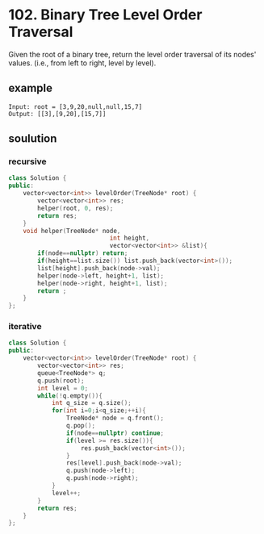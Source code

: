 # 102. Binary Tree Level Order Traversal
Given the root of a binary tree, return the level order traversal of its nodes' values. (i.e., from left to right, level by level).
## example
    Input: root = [3,9,20,null,null,15,7]
    Output: [[3],[9,20],[15,7]]

## soulution
### recursive
```cpp
class Solution {
public:
    vector<vector<int>> levelOrder(TreeNode* root) {
        vector<vector<int>> res;
        helper(root, 0, res);
        return res;
    }
    void helper(TreeNode* node, 
                            int height,
                            vector<vector<int>> &list){
        if(node==nullptr) return;
        if(height==list.size()) list.push_back(vector<int>());
        list[height].push_back(node->val);
        helper(node->left, height+1, list);
        helper(node->right, height+1, list);
        return ;
    }
};
```
### iterative
```cpp
class Solution {
public:
    vector<vector<int>> levelOrder(TreeNode* root) {
        vector<vector<int>> res;
        queue<TreeNode*> q;
        q.push(root);
        int level = 0;
        while(!q.empty()){
            int q_size = q.size();
            for(int i=0;i<q_size;++i){
                TreeNode* node = q.front();
                q.pop();
                if(node==nullptr) continue;
                if(level >= res.size()){
                    res.push_back(vector<int>());
                }
                res[level].push_back(node->val);
                q.push(node->left);
                q.push(node->right);
            }
            level++;
        }
        return res;
    }
};
```